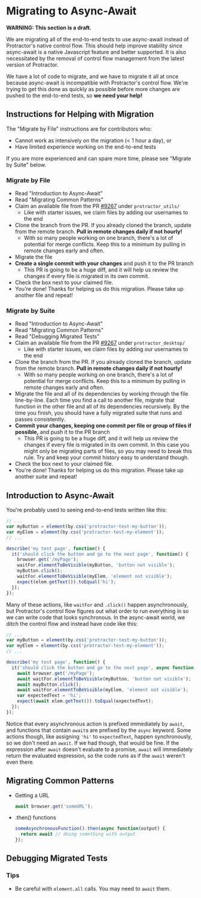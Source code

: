 # Migrating to Async-Await

**WARNING: This section is a draft.**

We are migrating all of the end-to-end tests to use async-await instead of Protractor's native control flow. This should help improve stability since async-await is a native Javascript feature and better supported. It is also necessitated by the removal of control flow management from the latest version of Protractor.

We have a lot of code to migrate, and we have to migrate it all at once because async-await is incompatible with Protractor's control flow. We're trying to get this done as quickly as possible before more changes are pushed to the end-to-end tests, so **we need your help!**

## Instructions for Helping with Migration

The "Migrate by File" instructions are for contributors who:

* Cannot work as intensively on the migration (< 1 hour a day), or
* Have limited experience working on the end-to-end tests

If you are more experienced and can spare more time, please see "Migrate by Suite" below.

### Migrate by File

* Read "Introduction to Async-Await"
* Read "Migrating Common Patterns"
* Claim an available file from the PR [#9267](https://github.com/oppia/oppia/pull/9267) under `protractor_utils/`
    * Like with starter issues, we claim files by adding our usernames to the end
* Clone the branch from the PR. If you already cloned the branch, update from the remote branch. **Pull in remote changes daily if not hourly!**
    * With so many people working on one branch, there's a lot of potential for merge conflicts. Keep this to a minimum by pulling in remote changes early and often.
* Migrate the file
* **Create a single commit with your changes** and push it to the PR branch
    * This PR is going to be a huge diff, and it will help us review the changes if every file is migrated in its own commit.
* Check the box next to your claimed file.
* You're done! Thanks for helping us do this migration. Please take up another file and repeat!

### Migrate by Suite

* Read "Introduction to Async-Await"
* Read "Migrating Common Patterns"
* Read "Debugging Migrated Tests"
* Claim an available file from the PR [#9267](https://github.com/oppia/oppia/pull/9267) under `protractor_desktop/`
    * Like with starter issues, we claim files by adding our usernames to the end
* Clone the branch from the PR. If you already cloned the branch, update from the remote branch. **Pull in remote changes daily if not hourly!**
    * With so many people working on one branch, there's a lot of potential for merge conflicts. Keep this to a minimum by pulling in remote changes early and often.
* Migrate the file and all of its dependencies by working through the file line-by-line. Each time you find a call to another file, migrate that function in the other file and all of its dependencies recursively. By the time you finish, you should have a fully migrated suite that runs and passes consistently.
* **Commit your changes, keeping one commit per file or group of files if possible,** and push it to the PR branch
    * This PR is going to be a huge diff, and it will help us review the changes if every file is migrated in its own commit. In this case you might only be migrating parts of files, so you may need to break this rule. Try and keep your commit history easy to understand though.
* Check the box next to your claimed file.
* You're done! Thanks for helping us do this migration. Please take up another suite and repeat!

## Introduction to Async-Await

You're probably used to seeing end-to-end tests written like this:

```js
// ...
var myButton = element(by.css('protractor-test-my-button'));
var myElem = element(by.css('protractor-test-my-element'));
// ...

describe('my test page', function() {
  it('should click the button and go to the next page', function() {
    browser.get('/myPage');
    waitFor.elementToBeVisible(myButton, 'button not visible');
    myButton.click();
    waitFor.elementToBeVisible(myElem, 'element not visible');
    expect(elem.getText()).toEqual('hi');
  });
});
```

Many of these actions, like `waitFor` and `.click()` happen asynchronously, but Protractor's control flow figures out what order to run everything in so we can write code that looks synchronous. In the async-await world, we ditch the control flow and instead have code like this:

```js
// ...
var myButton = element(by.css('protractor-test-my-button'));
var myElem = element(by.css('protractor-test-my-element'));
// ...

describe('my test page', function() {
  it('should click the button and go to the next page', async function() {
    await browser.get('/myPage');
    await waitFor.elementToBeVisible(myButton, 'button not visible');
    await mayButton.click();
    await waitFor.elementToBeVisible(myElem, 'element not visible');
    var expectedText = 'hi';
    expect(await elem.getText()).toEqual(expectedText);
  });
});
```

Notice that every asynchronous action is prefixed immediately by `await`, and functions that contain `await`s are prefixed by the `async` keyword. Some actions though, like assigning `'hi'` to `expectedText`, happen synchronously, so we don't need an `await`. If we had though, that would be fine. If the expression after `await` doesn't evaluate to a promise, `await` will immediately return the evaluated expression, so the code runs as if the `await` weren't even there.

## Migrating Common Patterns

* Getting a URL
  ```js
  await browser.get('someURL');
  ```
* .then() functions
  ```js
  someAsynchronousFunction().then(async function(output) {
    return await // doing something with output
  });
  ```

## Debugging Migrated Tests

### Tips

* Be careful with `element.all` calls. You may need to `await` them.
